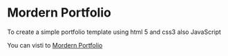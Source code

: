 # Mordern Portfolio

To create a simple portfolio template using html 5 and css3 also JavaScript 

You can visti to <a href="https://sahadatsays.github.io/mordern-portfolio/">Mordern Portfolio</a>
